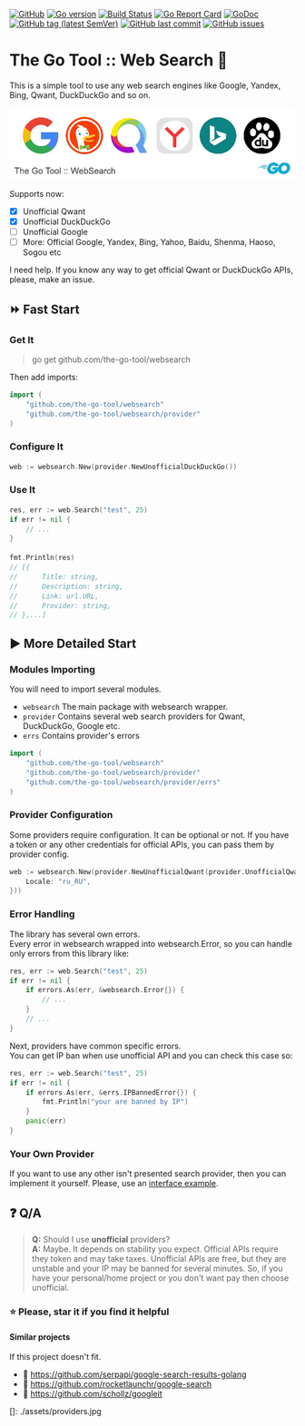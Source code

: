 [![GitHub](https://img.shields.io/github/license/the-go-tool/websearch)](https://github.com/the-go-tool/websearch/blob/master/LICENSE)
[![Go version](https://img.shields.io/github/go-mod/go-version/the-go-tool/websearch)](https://blog.golang.org/go1.13)
[![Build Status](https://travis-ci.com/the-go-tool/websearch.svg?branch=master)](https://travis-ci.com/the-go-tool/websearch)
[![Go Report Card](https://goreportcard.com/badge/github.com/the-go-tool/websearch)](https://goreportcard.com/report/github.com/the-go-tool/websearch)
[![GoDoc](https://godoc.org/github.com/the-go-tool/websearch?status.svg)](https://godoc.org/github.com/the-go-tool/websearch)
[![GitHub tag (latest SemVer)](https://img.shields.io/github/v/tag/the-go-tool/websearch)](https://github.com/the-go-tool/websearch/releases)
[![GitHub last commit](https://img.shields.io/github/last-commit/the-go-tool/websearch)](https://github.com/the-go-tool/websearch/commits/master)
[![GitHub issues](https://img.shields.io/github/issues/the-go-tool/websearch)](https://github.com/the-go-tool/websearch/issues)

# The Go Tool :: Web Search :mag_right:

This is a simple tool to use any web search engines like Google, Yandex, Bing,
Qwant, DuckDuckGo and so on.

![](./assets/providers.jpg)

Supports now:
- [X] Unofficial Qwant
- [X] Unofficial DuckDuckGo
- [ ] Unofficial Google
- [ ] More: Official Google, Yandex, Bing, Yahoo, Baidu, Shenma, Haoso, Sogou etc

I need help. If you know any way to get official Qwant or DuckDuckGo APIs,
please, make an issue.

## :fast_forward: Fast Start

### Get It
> go get github.com/the-go-tool/websearch

Then add imports:
```go
import (
    "github.com/the-go-tool/websearch"
    "github.com/the-go-tool/websearch/provider"    
)
```

### Configure It
```go
web := websearch.New(provider.NewUnofficialDuckDuckGo())
```

### Use It
```go
res, err := web.Search("test", 25)
if err != nil {
    // ...
}

fmt.Println(res)
// [{
//		Title: string,
//		Description: string,
//		Link: url.URL,
//		Provider: string,
// },...]
```

## :arrow_forward: More Detailed Start

### Modules Importing
You will need to import several modules.  
- `websearch` The main package with websearch wrapper.
- `provider` Contains several web search providers for Qwant, DuckDuckGo, Google etc.
- `errs` Contains provider's errors
```go
import (
    "github.com/the-go-tool/websearch"
    "github.com/the-go-tool/websearch/provider"
    "github.com/the-go-tool/websearch/provider/errs"
)
```

### Provider Configuration
Some providers require configuration.
It can be optional or not.
If you have a token or any other credentials for official APIs,
you can pass them by provider config.
```go
web := websearch.New(provider.NewUnofficialQwant(provider.UnofficialQwantConfig{
    Locale: "ru_RU",
}))
```

### Error Handling
The library has several own errors.  
Every error in websearch wrapped into websearch.Error,
so you can handle only errors from this library like:
```go
res, err := web.Search("test", 25)
if err != nil {
    if errors.As(err, &websearch.Error{}) {
        // ...
    }
    // ...
}
```

Next, providers have common specific errors.  
You can get IP ban when use unofficial API and you can check this case so:
```go
res, err := web.Search("test", 25)
if err != nil {
    if errors.As(err, &errs.IPBannedError{}) {
        fmt.Println("your are banned by IP")
    }
    panic(err)
}
```

### Your Own Provider
If you want to use any other isn't presented search provider, then
you can implement it yourself. Please, use an [interface example](./provider/not_implemented.go).

## :question: Q/A

> **Q:** Should I use **unofficial** providers?  
> **A:** Maybe. It depends on stability you expect.
> Official APIs require they token and may take taxes.
> Unofficial APIs are free, but they are unstable and your
> IP may be banned for several minutes.
> So, if you have your personal/home project or you
> don't want pay then choose unofficial.

### :star: Please, star it if you find it helpful

#### Similar projects
If this project doesn't fit.
- :link: https://github.com/serpapi/google-search-results-golang
- :link: https://github.com/rocketlaunchr/google-search
- :link: https://github.com/schollz/googleit


[]: ./assets/providers.jpg